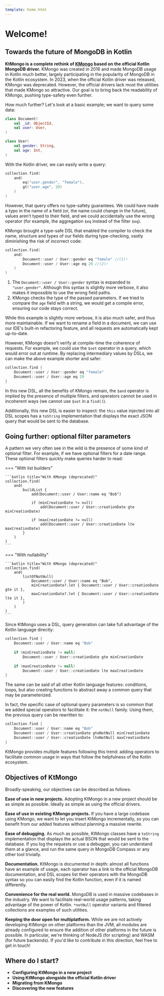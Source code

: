 ```yaml
---
template: home.html
---
```


# Welcome!

## Towards the future of MongoDB in Kotlin

**KtMongo is a complete rethink of [KMongo](https://litote.org/kmongo/) based on the official Kotlin MongoDB driver.** KMongo was created in 2016 and made MongoDB usage in Kotlin much better, largely participating in the popularity of MongoDB in the Kotlin ecosystem. In 2023, when the official Kotlin driver was released, KMongo was deprecated. However, the official drivers lack most the utilities that made KMongo so attractive. Our goal is to bring back the readability of KMongo, pushing type-safety even further.

How much further? Let's look at a basic example; we want to query some data:
```kotlin
class Document(
	val _id: ObjectId,
	val user: User,
)

class User(
	val gender: String,
	val age: Int,
)
```

With the Kotlin driver, we can easily write a query:
```kotlin title="With the official Kotlin driver"
collection.find(
	and(
		eq("user.gender", "female"),
		gt("user.age", 29)
	)
)
```
However, that query offers no type-safety guarantees. We could have made a typo in the name of a field (or, the name could change in the future), values aren't typed to their field, and we could accidentally use the wrong operator (for example, the aggregation `$eq` instead of the filter `$eq`).

KMongo brought a type-safe DSL that enabled the compiler to check the name, structure and types of our fields during type-checking, vastly diminishing the risk of incorrect code:
```kotlin title="With KMongo (deprecated)"
collection.find(
	and(
		Document::user / User::gender eq "female" //(1)!
		Document::user / User::age eq 29 //(2)!
	)
)
```

1. The `Document::user / User::gender` syntax is expanded to `"user.gender"`. Although this syntax is slightly more verbose, it also makes it impossible to use the wrong field paths.
2. KMongo checks the type of the passed parameters. If we tried to compare the `age` field with a string, we would get a compile error, ensuring our code stays correct.

While this example is slightly more verbose, it is also much safer, and thus more maintainable. If we want to rename a field in a document, we can use our IDE's built-in refactoring feature, and all requests are automatically kept up-to-date.

However, KMongo doesn't verify at compile-time the coherence of requests. For example, we could use the `$set` operator in a query, which would error out at runtime. By replacing intermediary values by DSLs, we can make the above example shorter and safer:
```kotlin title="With KtMongo"
collection.find {
	Document::user / User::gender eq "female"
	Document::user / User::age eq 29
}
```

In this new DSL, all the benefits of KMongo remain, the `$and` operator is implied by the presence of multiple filters, and operators cannot be used in incoherent ways (we cannot use `$set` in a `find()`).

Additionally, this new DSL is easier to inspect: the `this` value injected into all DSL scopes has a `toString` implementation that displays the exact JSON query that would be sent to the database.

## Going further: optional filter parameters

A pattern we very often see in the wild is the presence of some kind of optional filter. For example, if we have optional filters for a date range. These optional filters quickly make queries harder to read:

=== "With list builders"

	```kotlin title="With KMongo (deprecated)"
	collection.find(
		and(
			buildList {
				add(Document::user / User::name eq "Bob")
				
				if (minCreationDate != null)
					add(Document::user / User::creationDate gte minCreationDate)
				
				if (maxCreationDate != null)
					add(Document::user / User::creationDate lte maxCreationDate)
			}
		)
	)
	```

=== "With nullability"

	```kotlin title="With KMongo (deprecated)"
	collection.find(
		and(
			listOfNotNull(
				Document::user / User::name eq "Bob",
				minCreationDate?.let { Document::user / User::creationDate gte it },
				maxCreationDate?.let { Document::user / User::creationDate lte it },
			)
		)
	)
	```

Since KtMongo uses a DSL, query generation can take full advantage of the Kotlin language directly:
```kotlin title="With KtMongo"
collection.find {
	Document::user / User::name eq "Bob"
	
	if (minCreationDate != null)
		Document::user / User::creationDate gte minCreationDate
	
	if (maxCreationDate != null)
		Document::user / User::creationDate lte maxCreationDate
}
```
The same can be said of all other Kotlin language features: conditions, loops, but also creating functions to abstract away a common query that may be parameterized.

In fact, the specific case of optional query parameters is so common that we added special operators to facilitate it: the `notNull` family. Using them, the previous query can be rewritten to:
```kotlin title="With KtMongo"
collection.find {
	Document::user / User::name eq "Bob"
	Document::user / User::creationDate gteNotNull minCreationDate
	Document::user / User::creationDate lteNotNull maxCreationDate
}
```

KtMongo provides multiple features following this trend: adding operators to facilitate common usage in ways that follow the helpfulness of the Kotlin ecosystem.

## Objectives of KtMongo

Broadly-speaking, our objectives can be described as follows:

**Ease of use in new projects.** Adopting KtMongo in a new project should be as simple as possible. Ideally as simple as using the official drivers.

**Ease of use in existing KMongo projects.** If you have a large codebase using KMongo, we want to let you insert KtMongo incrementally, so you can benefit from our added features without planning a massive rewrite.

**Ease of debugging.** As much as possible, KtMongo classes have a `toString` implementation that displays the actual BSON that would be sent to the database. If you log the requests or use a debugger, you can understand them at a glance, and run the same query in MongoDB Compass or any other tool trivially.

**Documentation.** KtMongo is documented in depth: almost all functions have an example of usage, each operator has a link to the official MongoDB documentation, and DSL scopes list their operators with the MongoDB syntax so you can easily find the Kotlin function, even if it is named differently.

**Convenience for the real world.** MongoDB is used in massive codebases in the industry. We want to facilitate real-world usage patterns, taking advantage of the power of Kotlin. `*notNull` operator variants and filtered collections are examples of such utilities.

**Keeping the door open for multiplatform.** While we are not actively developing KtMongo on other platforms than the JVM, all modules are already configured to ensure the addition of other platforms in the future is possible. In particular, we're thinking of NodeJS (for scripting) and WASM (for future backends). If you'd like to contribute in this direction, feel free to get in touch!

## Where do I start?

[//]: # (TODO: add links)

- **Configuring KtMongo in a new project**
- **Using KtMongo alongside the official Kotlin driver**
- **Migrating from KMongo**
- **Discovering the new features**
